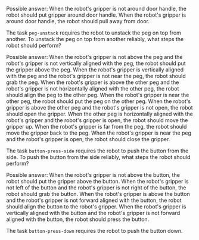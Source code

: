 

Possible answer:
    When the robot's gripper is not around door handle, the robot should put gripper around door handle.
    When the robot's gripper is around door handle, the robot should pull away from door.

The task `peg-unstack` requires the robot to unstack the peg on top from another.
To unstack the peg on top from another reliably, what steps the robot should perform?

Possible answer:
    When the robot's gripper is not above the peg and the robot's gripper is not vertically aligned with the peg, the robot should put the gripper above the peg.
    When the robot's gripper is vertically aligned with the peg and the robot's gripper is not near the peg, the robot should grab the peg.
    When the robot's gripper is above the other peg and the robot's gripper is not horizontally aligned with the other peg, the robot should align the peg to the other peg.
    When the robot's gripper is near the other peg, the robot should put the peg on the other peg.
    When the robot's gripper is above the other peg and the robot's gripper is not open, the robot should open the gripper.
    When the other peg is horizontally aligned with the robot's gripper and the robot's gripper is open, the robot should move the gripper up.
    When the robot's gripper is far from the peg, the robot should move the gripper back to the peg.
    When the robot's gripper is near the peg and the robot's gripper is open, the robot should close the gripper.

The task `button-press-side` requires the robot to push the button from the side.
To push the button from the side reliably, what steps the robot should perform?

Possible answer:
    When the robot's gripper is not above the button, the robot should put the gripper above the button.
    When the robot's gripper is not left of the button and the robot's gripper is not right of the button, the robot should grab the button.
    When the robot's gripper is above the button and the robot's gripper is not forward aligned with the button, the robot should align the button to the robot's gripper.
    When the robot's gripper is vertically aligned with the button and the robot's gripper is not forward aligned with the button, the robot should press the button.

The task `button-press-down` requires the robot to push the button down.